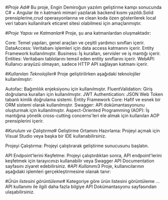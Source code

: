 
#*Proje Adı*#
Bu proje, Engin Demiroğun yazılım geliştirme kampı  sonucunda C# + Angular ile  n katmanlı mimari yazılarak  backend kısmı yazıldı.Solid prensiplerine,crud operasyonlarına ve clean koda özen gösterilerek local veri tabanı kullanılrark eticaret sitesi olabilmesi için amaçlanmıştır.

#*Proje Yapısı ve Katmanlar*#
Proje, şu ana katmanlardan oluşmaktadır:

Core: Temel yapıları, genel araçları ve çeşitli yardımcı sınıfları içerir.
DataAccess: Veritabanı işlemleri için data access katmanını içerir. Entity Framework kullanılmıştır.
Business: İş kuralları, servisler ve iş mantığı içerir.
Entities: Veritabanı tablolarını temsil eden entity sınıflarını içerir.
WebAPI: Kullanıcı arayüzü olmayan, sadece HTTP API sağlayan katmanı içerir.

#*Kullanılan Teknolojiler*#
Proje geliştirilirken aşağıdaki teknolojiler kullanılmıştır:

Autofac: Bağımlılık enjeksiyonu için kullanılmıştır.
FluentValidation: Giriş doğrulama kuralları için kullanılmıştır.
JWT Authentication: JSON Web Token tabanlı kimlik doğrulama sistemi.
Entity Framework Core: Hafif ve esnek bir ORM sistemi olarak kullanılmıştır.
Swagger: API dokümantasyonunu oluşturmak için kullanılmıştır.
Aspect-Oriented Programming (AOP): İş mantığına yönelik cross-cutting concerns'leri ele almak için kullanılan AOP prensiplerini içerir.

#*Kurulum ve Çalıştırma*#
Geliştirme Ortamını Hazırlama: Projeyi açmak için Visual Studio veya başka bir IDE kullanabilirsiniz.

Projeyi Çalıştırma: Projeyi çalıştırarak geliştirme sunucusunu başlatın.

API Endpoint'lerini Keşfetme: Projeyi çalıştırdıktan sonra, API endpoint'lerini keşfetmek için tarayıcınızı kullanabilir veya Swagger API Documentation sayfasını ziyaret edebilirsiniz.
#*API Kullanımı*3
Proje, kullanıcılarının aşağıdaki işlemleri gerçekleştirmesine olanak tanır:

#*Ürün listesini görüntüleme*#
Kategoriye göre ürün listesini görüntüleme
...
API kullanımı ile ilgili daha fazla bilgiye API Dokümantasyonu sayfasından ulaşabilirsiniz.
